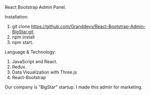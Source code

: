 React Bootstrap Admin Panel.

Installation:
1. git clone https://github.com/Granddevv/React-Bootstrap-Admin-BigStar.git.
2. npm install
3. npm start.

Language & Technology:
1. JavaScript and React.
2. Redux.
3. Data Visualization with Three.js
4. React-Bootstrap

Our company is "BigStar" startup.
I made this admin for marketing.
